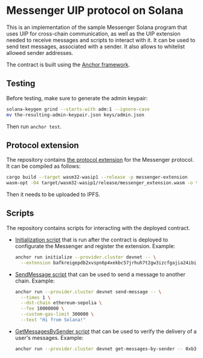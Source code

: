 # Messenger UIP protocol on Solana

This is an implementation of the sample Messenger Solana program that uses UIP
for cross-chain communication, as well as the UIP extension needed to receive
messages and scripts to interact with it. It can be used to send text messages,
associated with a sender. It also allows to whitelist allowed sender addresses.

The contract is built using the
[Anchor framework](https://www.anchor-lang.com/).

## Testing

Before testing, make sure to generate the admin keypair:

```sh
solana-keygen grind --starts-with adm:1 --ignore-case
mv the-resulting-admin-keypair.json keys/admin.json
```

Then run `anchor test`.

## Protocol extension

The repository contains
[the protocol extension](./extensions/messenger-extension) for the Messenger
protocol. It can be compiled as follows:

```sh
cargo build --target wasm32-wasip1 --release -p messenger-extension
wasm-opt -O4 target/wasm32-wasip1/release/messenger_extension.wasm -o target/wasm32-wasip1/release/messenger_extension-optimized.wasm
```

Then it needs to be uploaded to IPFS.

## Scripts

The repository contains scripts for interacting with the deployed contract.

* [Initialization script](./scripts/initialize.ts) that is run after
the contract is deployed to configurate the Messenger and register the
extension. Example:
  ```sh
  anchor run initialize --provider.cluster devnet -- \
    --extension bafkreigepdb2xvspn6p4xekbc57jrhuh7t2gw3izcfgajia24ibikuec5y
  ```
* [SendMessage script](./scripts/sendMessage.ts) that can be used to
send a message to another chain. Example:
  ```sh
  anchor run --provider.cluster devnet send-message -- \
    --times 1 \
    --dst-chain ethereum-sepolia \
    --fee 10000000 \
    --custom-gas-limit 300000 \
    --text "Hi from Solana!"
  ```
* [GetMessagesBySender script](./scripts/getMessagesBySender.ts) that
can be used to verify the delivery of a user's messages. Example:
  ```sh
  anchor run --provider.cluster devnet get-messages-by-sender -- 0xb3b029c49ea026bacc0901a071cf8fd0d5bde9af
  ```
